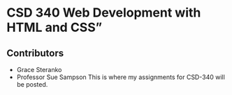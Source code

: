 # CSD 340 Web Development with HTML and CSS”
## Contributors
* Grace Steranko
* Professor Sue Sampson
This is where my assignments for CSD-340 will be posted.
